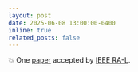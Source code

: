 ```yaml
---
layout: post
date: 2025-06-08 13:00:00-0400
inline: true
related_posts: false
---
```


:boom: One [paper](https://arxiv.org/pdf/2502.15679) accepted by [IEEE RA-L](https://www.ieee-ras.org/publications/ra-l).
